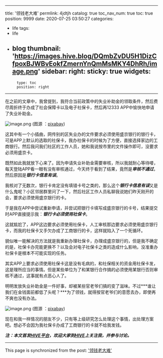 
---
title: '领钱老大难'
permlink: 4jdtjh
catalog: true
toc_nav_num: true
toc: true
position: 9999
date: 2020-07-25 03:50:27
categories:
- life
tags:
- life
- blog
thumbnail: 'https://images.hive.blog/DQmbZvDU5H1DizCfpoxBJWBvEokfZmernYnQmMsMKY4DhRh/image.png'
sidebar:
    right:
        sticky: true
widgets:
    -
        type: toc
        position: right
---


在之前的文章中，我曾提到，我符合当前政策中的失业补助金的领取条件，然后费尽周折终于办成了社会保障卡以及电子社保卡，然后再12333 APP中愉快地申请了失业补助金。


![image.png](https://images.hive.blog/DQmbZvDU5H1DizCfpoxBJWBvEokfZmernYnQmMsMKY4DhRh/image.png)
(图源 ：[pixabay](https://pixabay.com/))


这其中有一个小插曲，网传别的区失业办的文件要求必须使用盛京银行的银行卡，可是APP上默认的选取的社保卡，我办社保卡的时候为了方便，直接选择家边的工商银行。然后我问我们社区的工作人员，她和我说按市里的文件操作即可，没要求必须用盛京卡。

既然如此我就放下心来了。因为申请失业补助金需要审核，所以我就耐心等待喽，每天登陆APP看一眼有没有审核通过，今天终于看到了结果，竟然是***审核不通过***，然后原因是***银行卡信息有误***。

我核对了无数次，银行卡肯定没有填错卡号之类的，那么这个***银行卡信息有误***又是什么鬼呢？小区邻居群里问了一下，然后社区工作人员私聊我说她们昨天刚开的会，要求必须使用盛京银行的卡。

于是我在APP中尝试重新申请，并尝试把银行卡填写成盛京银行的卡号，结果提交时APP直接提示我：***银行卡必须使用社保卡***。

这就尴尬了，APP这边要求必须使用社保卡，人工审核那边要求必须使用盛京银行卡，而我的社保卡又手欠办成了工商银行的卡，这样就陷入了一个死循环。

貌似唯一能解决的方法就是我重新办理社保卡，办理成盛京银行的，但是我不确定的是，社保卡办完能更换不？以及会对电子社保卡之类的造成什么影响，没准重办社保卡是根本不可能实现的任务。

其实APP上要求必须使用社保卡这是没有毛病的，和社保相关的资金用社保卡发，这是理所应当的事情。但是某些单位为了和某银行合作搞的必须使用某银行否则审核不通过，这事就有点恶心人了。

明明发放失业补助金是一件好事，却被某些官老爷们搞的变了滋味。不过***谁让我们在金钱面前都低了头呢？***为了领钱，就得按官老爷们的意愿去办，即使再不爽也没有办法。


![image.png](https://images.hive.blog/DQmSRX6k5oqinZL9nWStvSaLDZ5Qm3vzAWck9yL9AHNF6ky/image.png)
(图源 ：[pixabay](https://pixabay.com/))


现在和我一样情况的朋友不少，只有等上级研究怎么处理这个事情，出处理方案吧。想必不会因为我社保卡办成了工商银行的卡就不给我发钱。

***注：本文首发[HIVE平台](https://hive.blog)，欢迎大家到[HIVE](https://hive.blog/@oflyhigh)上关注我，并参与讨论。***

- - -

This page is synchronized from the post: ['领钱老大难'](https://steemit.com/@oflyhigh/4jdtjh)
